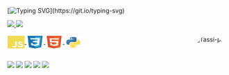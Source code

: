 [![Typing SVG](https://readme-typing-svg.herokuapp.com?font=verdana&color=%23E34C26&size=30&lines=Ol%C3%A1%2C+seja+bem-vindo!)](https://git.io/typing-svg)

<!--<h2 dir="auto"></h2>->>

<!--
- 🎨 Designer Gráfico e Ilustradora digital.
- 👩🏻‍💻 Atualmente estudando Front-End, Web Development, UX/UI Design.
- 😄 Fluente em inglês e português nativo.
-->

<!-- GitHub Stats -->
<div align="left">
  <a href="https://github.com/tassibenamor">
  <img height="160em" src="https://github-readme-stats.vercel.app/api?username=tassibenamor&show_icons=true&theme=darcula&include_all_commits=true&count_private=true"/>
  <img height="160em" src="https://github-readme-stats.vercel.app/api/top-langs/?username=tassibenamor&layout=compact&langs_count=7&theme=darcula"/>
</div>

<!-- Linguagens de Marcação e Programação -->
<div style="display: inline_block"><br>
  <img align="center" alt="Tassi-Js" height="30" width="40" src="https://raw.githubusercontent.com/devicons/devicon/master/icons/javascript/javascript-plain.svg">
  <img align="center" alt="Tassi-CSS" height="30" width="40" src="https://raw.githubusercontent.com/devicons/devicon/master/icons/css3/css3-original.svg">
  <img align="center" alt="Tassi-HTML" height="30" width="40" src="https://raw.githubusercontent.com/devicons/devicon/master/icons/html5/html5-original.svg">
  <img align="center" alt="Tassi-Python" height="30" width="40" src="https://raw.githubusercontent.com/devicons/devicon/master/icons/python/python-original.svg">
  <img align="right" alt="Tassi-pic" height="150" style="border-radius:50px;" src="https://lh3.googleusercontent.com/fife/AAWUweUkSy5uJwYA46uwdtlX0qJNtzSz2mEHIk613h0fhp6LccxKisg2xmHMEU_h2ofT3UBYrUqFP5WmmUgMN0kWyYbP46vcue_HXlJHUuOZpENmdLqoh4yn6lM__vshhcD1MczBjkGFneg_-w0wcu1XMA-6homNsLDmtCr44Z4b1PRSEozdFzxcP8VhP0KPSiEubVgo_XTm7lXvpD6nQVVihNz6C7DlEONp4J2wubgVfv7Cm3jop6uaIaHaHqk3fogdqkQqT83TD33Ubz-SwQ1IP7qFZrJA9NR7aNsulACJ7NzKN0yomQEuMQE8H-M93lTxWGuReN_usLN-ZP5SXhO2t17EYf4s_yg6fOeNO5MbrBQbogwNlWNrcgZ5aKWOX6W6PYrEZm0_ILV10ermNy7MfS1CelXM-WUv2UpwVifcdjEsko9Q4J5cvvJ_Pu2sMHeTlD7TrTWLcKgjf9E09JnwiW0coHjp_uXLadnYI8lHddNa0gB99-QNWCR-yB2HszwV6uDJjrSoCj_VrDMpYkPSg_b2LyfbhRyiti6KCrLBJc65nVcufPNgPGxh5GS1dKjGr77Cez08XMAxfvlJFhM5K-MdurmEhxE4aMZyZirfHMQIXD6lR1ZboY7fegWbF5FsLMGZcpDbE7khj2-5oZqdi73Wk-mKaEPSUl7n5gjmoYt4G4jJjmR2S7UOfpzvT-Qv3lxx8kFUeiv43D_tft6xQpNTQ_LxtcrtSA=w681-h635">
</div>

<h2 dir="auto"></h2>
  
<!-- Redes Sociais -->
<!-- <h2>Want to find me in the web?</hr> -->
<div>
    <a href="https://medium.com/@tassibenamor" target="_blank"><img src="https://img.shields.io/badge/Medium-12100E?style=for-the-badge&logo=medium&logoColor=white" target="_blank"></a>
  <a href="https://www.linkedin.com/in/tassiana-benamor" target="_blank"><img src="https://img.shields.io/badge/-LinkedIn-%230077B5?style=for-the-badge&logo=linkedin&logoColor=white" target="_blank"></a> 
  <a href = "mailto:tassibenamor@gmail.com"><img src="https://img.shields.io/badge/-Gmail-%23333?style=for-the-badge&logo=gmail&logoColor=white" target="_blank"></a>
  <a href="https://www.behance.net/tassianabenamor" target="_blank"><img src="https://img.shields.io/badge/Behance-0054F7?style=for-the-badge&logo=behance&logoColor=white" target="_blank"></a>
  <a href="https://www.tassianabenamor.com" target="_blank"><img src="https://img.shields.io/badge/website-000000?style=for-the-badge&logo=About.me&logoColor=white" target="_blank"></a>
</div>
